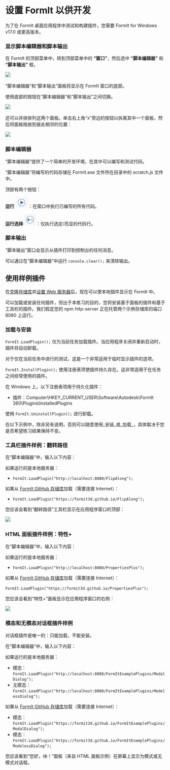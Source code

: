 # 设置 FormIt 以供开发

为了在 FormIt 桌面应用程序中测试和构建插件，您需要 FormIt for Windows v17.0 或更高版本。

### **显示脚本编辑器和脚本输出**

在 FormIt 的顶部菜单中，转到顶部菜单中的 **“窗口”**，然后选中 **“脚本编辑器”** 和 **“脚本输出”** 框。

![](https://formit3d.github.io/FormItExamplePlugins/docs/images/EnableDevelopmentWindows.PNG)

“脚本编辑器”和“脚本输出”面板将显示在 FormIt 窗口的底部。

使用底部的按钮在“脚本编辑器”和“脚本输出”之间切换。

![](https://formit3d.github.io/FormItExamplePlugins/docs/images/ScriptEditorDefaultState.PNG)

还可以并排排列这两个面板。单击右上角“x”旁边的按钮以拆离其中一个面板，然后将面板拖放到彼此相邻的位置：

![](https://formit3d.github.io/FormItExamplePlugins/docs/images/ScriptEditor+ScriptOutputConfiguration.gif)

### **脚本编辑器**

“脚本编辑器”提供了一个简单的开发环境，在其中可以编写和测试代码。

“脚本编辑器”将编写的代码存储在 FormIt.exe 文件所在目录中的 scratch.js 文件中。

顶部有两个按钮：

**运行** ![](<../../../.gitbook/assets/image (8).png>)：在窗口中执行已编写的所有代码。

**运行选择** ![](<../../../.gitbook/assets/image (52).png>)：仅执行选定/亮显的代码行。

### **脚本输出**

“脚本输出”窗口会显示从插件打印到控制台的任何消息。

可以通过在“脚本编辑器”中运行 `console.clear();` 来清除输出。

## 使用样例插件

在[克隆存储库](cloning-a-sample-plugin.md)并[设置 Web 服务器](hosting-a-plugin-on-a-local-server.md)后，现在可以使本地插件显示在 FormIt 中。

可以加载或安装任何插件，但出于本练习的目的，您将安装基于面板的插件和基于工具栏的插件。我们假定您的 npm http-server 正在托管两个示例存储库的端口 8080 上运行。

### **加载与安装**

`FormIt.LoadPlugin();` 仅为当前任务加载插件。当应用程序关闭并重新启动时，插件将自动卸载。

对于仅在当前任务中进行的测试，这是一个非常适用于临时显示插件的选项。

`FormIt.InstallPlugin();` 使用注册表项使插件持久存在。这非常适用于在任务之间经常使用的插件。

在 Windows 上，以下注册表项用于持久化插件：

* 插件：Computer\HKEY\_CURRENT\_USER\Software\Autodesk\FormIt 360\Plugins\InstalledPlugins

使用 `FormIt.UninstallPlugin();` 进行卸载。

在以下示例中，除非另有说明，否则可以随意使用_安装_或_加载_，具体取决于您是否希望练习结果保持不变。

### **工具栏插件样例：翻转路径**

在“脚本编辑器”中，输入以下内容：

如果运行的是本地服务器：

* `FormIt.LoadPlugin("http://localhost:8080/FlipAlong");`

如果从 [FormIt GitHub 存储库](https://github.com/FormIt3D/)加载（需要连接 Internet）：

* `FormIt.LoadPlugin("https://formit3d.github.io/FlipAlong");`

您应该会看到“翻转路径”工具栏显示在应用程序窗口的顶部：

![](https://formit3d.github.io/FormItExamplePlugins/docs/images/FlipAlongToolbar.PNG)

### **HTML 面板插件样例：特性+**

在“脚本编辑器”中，输入以下内容：

如果运行的是本地服务器：

* `FormIt.LoadPlugin("http://localhost:8080/PropertiesPlus");`

如果从 [FormIt GitHub 存储库](https://github.com/FormIt3D/)加载（需要连接 Internet）：

`FormIt.LoadPlugin("https://formit3d.github.io/PropertiesPlus");`

您应该会看到“特性+”面板显示在应用程序窗口的右侧：

![](https://formit3d.github.io/FormItExamplePlugins/docs/images/PropertiesPlusPanel.png)

### **模态和无模态对话框插件样例**

对话框插件是唯一的：只能加载，不能安装。

在“脚本编辑器”中，输入以下内容：

如果运行的是本地服务器：

* 模态：`FormIt.LoadPlugin("http://localhost:8080/FormItExamplePlugins/ModalDialog");`
* 无模态：`FormIt.LoadPlugin("http://localhost:8080/FormItExamplePlugins/ModelessDialog");`

如果从 [FormIt GitHub 存储库](https://github.com/FormIt3D/)加载（需要连接 Internet）：

* 模态：`FormIt.LoadPlugin("https://formit3d.github.io/FormItExamplePlugins/ModalDialog");`
* 模态：`FormIt.LoadPlugin("https://formit3d.github.io/FormItExamplePlugins/ModelessDialog");`

您应该看到“您好，块！”面板（来自 HTML 面板示例）在屏幕上显示为模式或无模式对话框。
